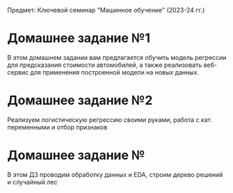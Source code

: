 Предмет: Ключевой семинар "Машинное обучение" (2023-24 гг.)

# Домашнее задание №1

В этом домашнем задании вам предлагается обучить модель регрессии для предсказания стоимости автомобилей, а также реализовать веб-сервис для применения построенной модели на новых данных.

# Домашнее задание №2

Реализуем логистическую регрессию своими руками, работа с кат. переменными и отбор признаков

# Домашнее задание №

В этом ДЗ проводим обработку данных и EDA, строим дерево решений и случайный лес
